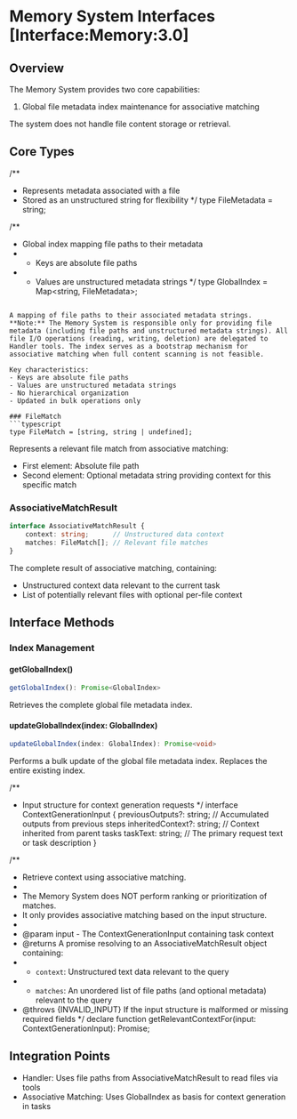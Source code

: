 # Memory System Interfaces [Interface:Memory:3.0]

## Overview
The Memory System provides two core capabilities:
1. Global file metadata index maintenance for associative matching

The system does not handle file content storage or retrieval.

## Core Types

/**
 * Represents metadata associated with a file
 * Stored as an unstructured string for flexibility
 */
type FileMetadata = string;

/**
 * Global index mapping file paths to their metadata
 * - Keys are absolute file paths
 * - Values are unstructured metadata strings
 */
type GlobalIndex = Map<string, FileMetadata>;
```

A mapping of file paths to their associated metadata strings. **Note:** The Memory System is responsible only for providing file metadata (including file paths and unstructured metadata strings). All file I/O operations (reading, writing, deletion) are delegated to Handler tools. The index serves as a bootstrap mechanism for associative matching when full content scanning is not feasible.

Key characteristics:
- Keys are absolute file paths
- Values are unstructured metadata strings
- No hierarchical organization
- Updated in bulk operations only

### FileMatch
```typescript
type FileMatch = [string, string | undefined];
```

Represents a relevant file match from associative matching:
- First element: Absolute file path
- Second element: Optional metadata string providing context for this specific match

### AssociativeMatchResult
```typescript
interface AssociativeMatchResult {
    context: string;      // Unstructured data context
    matches: FileMatch[]; // Relevant file matches
}
```

The complete result of associative matching, containing:
- Unstructured context data relevant to the current task
- List of potentially relevant files with optional per-file context

## Interface Methods


### Index Management

#### getGlobalIndex()
```typescript
getGlobalIndex(): Promise<GlobalIndex>
```
Retrieves the complete global file metadata index.

#### updateGlobalIndex(index: GlobalIndex)
```typescript
updateGlobalIndex(index: GlobalIndex): Promise<void>
```
Performs a bulk update of the global file metadata index. Replaces the entire existing index.

/**
 * Input structure for context generation requests
 */
interface ContextGenerationInput {
    previousOutputs?: string;   // Accumulated outputs from previous steps
    inheritedContext?: string;  // Context inherited from parent tasks
    taskText: string;          // The primary request text or task description
}

/**
 * Retrieve context using associative matching.
 * 
 * The Memory System does NOT perform ranking or prioritization of matches.
 * It only provides associative matching based on the input structure.
 *
 * @param input - The ContextGenerationInput containing task context
 * @returns A promise resolving to an AssociativeMatchResult object containing:
 *   - `context`: Unstructured text data relevant to the query
 *   - `matches`: An unordered list of file paths (and optional metadata) relevant to the query
 * @throws {INVALID_INPUT} If the input structure is malformed or missing required fields
 */
declare function getRelevantContextFor(input: ContextGenerationInput): Promise<AssociativeMatchResult>;

## Integration Points
- Handler: Uses file paths from AssociativeMatchResult to read files via tools
- Associative Matching: Uses GlobalIndex as basis for context generation in tasks
